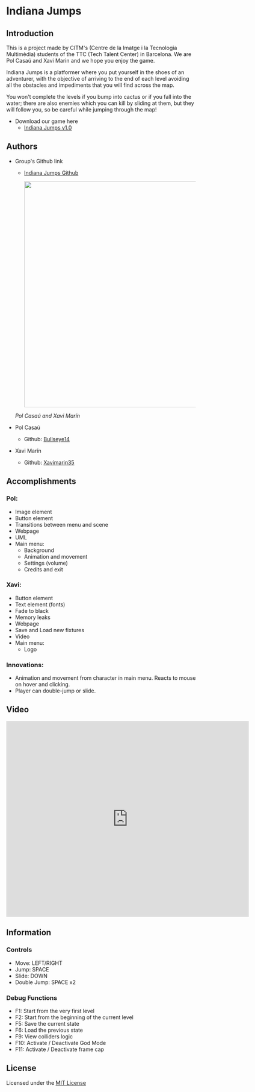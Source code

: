﻿# Indiana Jumps

## Introduction
This is a project made by CITM's (Centre de la Imatge i la Tecnologia Multimèdia) students of the TTC (Tech Talent Center) in Barcelona. We are Pol Casaú and Xavi Marin and we hope you enjoy the game.

Indiana Jumps is a platformer where you put yourself in the shoes of an adventurer, with the objective of arriving to the end of each level avoiding all the obstacles and impediments that you will find across the map.

You won't complete the levels if you bump into cactus or if you fall into the water; there are also enemies which you can kill by sliding at them, but they will follow you, so be careful while jumping through the map!

* Download our game here
  - [Indiana Jumps v1.0](https://github.com/Bullseye14/IndianaJumps/releases/tag/1.0)

## Authors
  
* Group's Github link
  - [Indiana Jumps Github](https://github.com/Bullseye14/Development-Pol-Xavi)
  
  
    <img src="https://raw.githubusercontent.com/Bullseye14/IndianaJumps/gh-pages/Team_Photo.jpg" width="600"/>

  *Pol Casaú and Xavi Marín*
  
  
* Pol Casaú
  - Github: [Bullseye14](https://github.com/Bullseye14)
  
* Xavi Marín
  - Github: [Xavimarin35](https://github.com/xavimarin35)
  
## Accomplishments
### Pol:
- Image element
- Button element
- Transitions between menu and scene
- Webpage
- UML
- Main menu:
  - Background
  - Animation and movement
  - Settings (volume)
  - Credits and exit

### Xavi:
- Button element
- Text element (fonts)
- Fade to black
- Memory leaks
- Webpage
- Save and Load new fixtures
- Video
- Main menu:
  - Logo
  
### Innovations:
- Animation and movement from character in main menu. Reacts to mouse on hover and clicking.
- Player can double-jump or slide.

## Video

<iframe width="645" height="520"
src="https://www.youtube.com/watch?v=8w2Rehk_lF4" frameborder="0" allowfullscreen>
</iframe>

## Information

### Controls
- Move: LEFT/RIGHT
- Jump: SPACE
- Slide: DOWN
- Double Jump: SPACE x2

### Debug Functions
- F1: Start from the very first level
- F2: Start from the beginning of the current level
- F5: Save the current state
- F6: Load the previous state
- F9: View colliders logic
- F10: Activate / Deactivate God Mode
- F11: Activate / Deactivate frame cap
  
## License

Licensed under the [MIT License](LICENSE)
